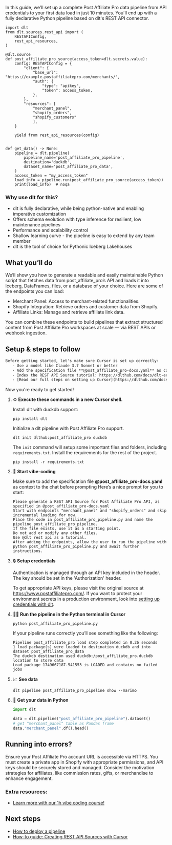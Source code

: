 In this guide, we'll set up a complete Post Affiliate Pro data pipeline from API credentials to your first data load in just 10 minutes. You'll end up with a fully declarative Python pipeline based on dlt's REST API connector.

```python-outcome
import dlt
from dlt.sources.rest_api import (
    RESTAPIConfig,
    rest_api_resources,
)

@dlt.source
def post_affiliate_pro_source(access_token=dlt.secrets.value):
    config: RESTAPIConfig = {
        "client": {
            "base_url": "https://example.postaffiliatepro.com/merchants/",
            "auth": {
                "type": "apikey",
                "token": access_token,
            },
        },
        "resources": [
            "merchant_panel",
            "shopify_orders",
            "shopify_customers"
            ],
    }

    yield from rest_api_resources(config)


def get_data() -> None:
    pipeline = dlt.pipeline(
        pipeline_name='post_affiliate_pro_pipeline',
        destination='duckdb',
        dataset_name='post_affiliate_pro_data', 
    )
    access_token = "my_access_token"
    load_info = pipeline.run(post_affiliate_pro_source(access_token))
    print(load_info)  # noqa
```

### Why use dlt for this?

- dlt is fully declarative, while being python-native and enabling imperative customization
- Offers schema evolution with type inference for resilient, low maintenance pipelines
- Performance and scalability control
- Shallow learning curve - the pipeline is easy to extend by any team member
- dlt is the tool of choice for Pythonic Iceberg Lakehouses

## What you’ll do

We’ll show you how to generate a readable and easily maintainable Python script that fetches data from post_affiliate_pro’s API and loads it into Iceberg, DataFrames, files, or a database of your choice. Here are some of the endpoints you can load:

- Merchant Panel: Access to merchant-related functionalities.
- Shopify Integration: Retrieve orders and customer data from Shopify.
- Affiliate Links: Manage and retrieve affiliate link data.

You can combine these endpoints to build pipelines that extract structured content from Post Affiliate Pro workspaces at scale — via REST APIs or webhook ingestion.

## Setup & steps to follow

```default
Before getting started, let's make sure Cursor is set up correctly:
   - Use a model like Claude 3.7 Sonnet or better
   - Add the specification file **@post_affiliate_pro-docs.yaml** as context
   - Index the REST API Source tutorial: https://dlthub.com/docs/dlt-ecosystem/verified-sources/rest_api/ and add it to context as **@dlt rest api**
   - [Read our full steps on setting up Cursor](https://dlthub.com/docs/dlt-ecosystem/llm-tooling/cursor-restapi#23-configuring-cursor-with-documentation)
```

Now you're ready to get started! 

1. ⚙️ **Execute these commands in a new Cursor shell.**
    
    Install dlt with duckdb support:
    ```shell
    pip install dlt
    ```

    Initialize a dlt pipeline with Post Affiliate Pro support.
    ```shell
    dlt init dlthub:post_affiliate_pro duckdb
    ```

    The `init` command will setup some important files and folders, including `requirements.txt`. Install the requirements for the rest of the project.
    ```shell
    pip install -r requirements.txt
    ```
    
2. 🤠 **Start vibe-coding**
    
    Make sure to add the specification file **@post_affiliate_pro-docs.yaml** as context to the chat before prompting
    Here’s a nice prompt for you to start: 
    
    ```prompt
    Please generate a REST API Source for Post Affiliate Pro API, as specified in @post_affiliate_pro-docs.yaml 
    Start with endpoints "merchant_panel" and "shopify_orders" and skip incremental loading for now. 
    Place the code in post_affiliate_pro_pipeline.py and name the pipeline post_affiliate_pro_pipeline. 
    If the file exists, use it as a starting point. 
    Do not add or modify any other files. 
    Use @dlt rest api as a tutorial. 
    After adding the endpoints, allow the user to run the pipeline with python post_affiliate_pro_pipeline.py and await further instructions.
    ```

    
3. 🔒 **Setup credentials** 
    
    Authentication is managed through an API key included in the header. The key should be set in the 'Authorization' header.
    
    To get appropriate API keys, please visit the original source at https://www.postaffiliatepro.com/.
    If you want to protect your environment secrets in a production environment, look into [setting up credentials with dlt](https://dlthub.com/docs/walkthroughs/add_credentials).
    
4. 🏃‍♀️ **Run the pipeline in the Python terminal in Cursor**
    
    ```shell
    python post_affiliate_pro_pipeline.py
    ```
    
    If your pipeline runs correctly you’ll see something like the following:
    
    ```shell
    Pipeline post_affiliate_pro load step completed in 0.26 seconds
    1 load package(s) were loaded to destination duckdb and into dataset post_affiliate_pro_data
    The duckdb destination used duckdb:/post_affiliate_pro.duckdb location to store data
    Load package 1749667187.541553 is LOADED and contains no failed jobs
    ```
    
5. 📈 **See data**
    
    ```shell
    dlt pipeline post_affiliate_pro_pipeline show --marimo
    ```
    
6. 🐍 **Get your data in Python**
    
    ```python
    import dlt

   data = dlt.pipeline("post_affiliate_pro_pipeline").dataset()
   # get "merchant_panel" table as Pandas frame
   data."merchant_panel".df().head()
    ```

## Running into errors?

Ensure your Post Affiliate Pro account URL is accessible via HTTPS. You must create a private app in Shopify with appropriate permissions, and API keys should be securely stored and managed. Consider the motivation strategies for affiliates, like commission rates, gifts, or merchandise to enhance engagement.

### Extra resources:

- [Learn more with our 1h vibe coding course!](https://www.youtube.com/watch?v=GGid70rnJuM)

## Next steps

- [How to deploy a pipeline](https://dlthub.com/docs/walkthroughs/deploy-a-pipeline)
- [How-to guide: Creating REST API Sources with Cursor](https://dlthub.com/docs/dlt-ecosystem/llm-tooling/cursor-restapi)